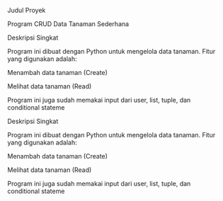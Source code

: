 Judul Proyek

Program CRUD Data Tanaman Sederhana

Deskripsi Singkat

Program ini dibuat dengan Python untuk mengelola data tanaman. Fitur yang digunakan adalah:

Menambah data tanaman (Create)

Melihat data tanaman (Read)

Program ini juga sudah memakai input dari user, list, tuple, dan conditional stateme


Deskripsi Singkat

Program ini dibuat dengan Python untuk mengelola data tanaman. Fitur yang digunakan adalah:

Menambah data tanaman (Create)

Melihat data tanaman (Read)

Program ini juga sudah memakai input dari user, list, tuple, dan conditional stateme
